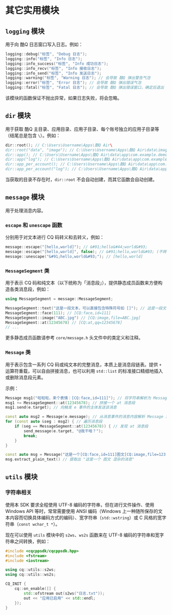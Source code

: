 # 其它实用模块

## `logging` 模块

用于向 酷Q 日志窗口写入日志。例如：

```cpp
logging::debug("标签", "Debug 日志");
logging::info("标签", "Info 日志");
logging::info_success("标签", "Info 成功日志");
logging::info_recv("标签", "Info 接收日志");
logging::info_send("标签", "Info 发送日志");
logging::warning("标签", "Warning 日志"); // 会导致 酷Q 弹出警告气泡
logging::error("标签", "Error 日志"); // 会导致 酷Q 弹出错误气泡
logging::fatal("标签", "Fatal 日志"); // 会导致 酷Q 弹出错误窗口，确定后退出
```

该模块的函数保证不抛出异常，如果日志失败，将会忽略。

## `dir` 模块

用于获取 酷Q 主目录、应用目录、应用子目录、每个账号独立的应用子目录等（结尾总是包含 `\`）。例如：

```cpp
dir::root(); // C:\Users\Username\Apps\酷Q Air\
dir::root("data", "image"); // C:\Users\Username\Apps\酷Q Air\data\image\
dir::app(); // C:\Users\Username\Apps\酷Q Air\data\app\com.example.demo\
dir::app("log"); // C:\Users\Username\Apps\酷Q Air\data\app\com.example.demo\log\
dir::app_per_account(); // C:\Users\Username\Apps\酷Q Air\data\app\com.example.demo\12345678\
dir::app_per_account("log"); // C:\Users\Username\Apps\酷Q Air\data\app\com.example.demo\12345678\log\
```

当获取的目录不存在时，`dir::root` 不会自动创建，而其它函数会自动创建。

## `message` 模块

用于处理消息内容。

### `escape` 和 `unescape` 函数

分别用于对文本进行 CQ 码转义和去转义，例如：

```cpp
message::escape("[hello,world]"); // &#91;hello&#44;world&#93;
message::escape("[hello,world]", false); // &#91;hello,world&#93; (不转义逗号)
message::unescape("&#91;hello,world&#93;"); // [hello,world]
```

### `MessageSegment` 类

用于表示 CQ 码和纯文本（以下统称为「消息段」），提供静态成员函数来方便构造各类消息段，例如：

```cpp
using MessageSegment = message::MessageSegment;

MessageSegment::text("这是一段文本，可以直接包含特殊符号如 []"); // 这是一段文本，可以直接包含特殊符号如 &#91;&#93;
MessageSegment::face(111); // [CQ:face,id=111]
MessageSegment::image("ABC.jpg") // [CQ:image,file=ABC.jpg]
MessageSegment::at(12345678) // [CQ:at,qq=12345678]
// ...
```

更多静态成员函数请参考 `core/message.h` 头文件中的类定义和注释。

### `Message` 类

用于表示包含一系列 CQ 码或纯文本的完整消息，本质上是消息段链表。提供 `+` 运算符重载，可以自由拼接消息，也可以利用 `std::list` 的标准接口精细地插入或删除消息段元素。

示例：

```cpp
Message msg1("啦啦啦，来个表情：[CQ:face,id=111]"); // 将字符串解析为 Message 对象
msg1 += MessageSegment::at(12345678); // 拼接一个 at 消息段
msg1.send(e.target); // 向触发 e 事件的主体发送该消息

const auto msg2 = Message(e.message); // 从消息事件的消息内容解析 Message 对象
for (const auto &seg : msg2) { // 遍历消息段
    if (seg == MessageSegment::at(12345678)) { // 发现 at 消息段
        send_message(e.target, "@我干啥？");
        break;
    }
}

const auto msg = Message("这是一个[CQ:face,id=111]图文[CQ:image,file=123.jpg]混杂的消息");
msg.extract_plain_text() // 提取出 "这是一个 图文 混杂的消息"
```

## `utils` 模块

### 字符串相关

使用本 SDK 要求全程使用 UTF-8 编码的字符串，但在进行文件操作、使用 Windows API 等时，常常需要使用 ANSI 编码（Windows 上一种随所保存的文本内容而切换具体编码方式的编码）、宽字符串（`std::wstring`）或 C 风格的宽字符串（`const wchar_t *`）。

现在可以使用 `utils` 模块中的 `s2ws`、`ws2s` 函数来在 UTF-8 编码的字符串和宽字符串之间转换，例如：

```cpp
#include <cqcppsdk/cqcppsdk.hpp>
#include <fstream>
#include <iostream>

using cq::utils::s2ws;
using cq::utils::ws2s;

CQ_INIT {
    cq::on_enable([] {
        std::ofstream out(s2ws("日志.txt"));
        out << "应用已启用" << std::endl;
    });
}
```
